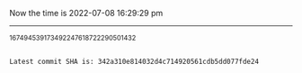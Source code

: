 Now the time is 2022-07-08 16:29:29 pm

---

<small>167494539173492247618722290501432</small>

```txt

Latest commit SHA is: 342a310e814032d4c714920561cdb5dd077fde24
```
